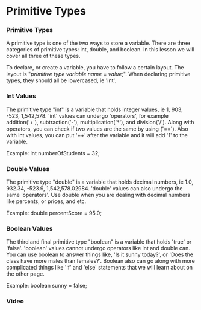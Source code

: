 # Primitive Types


### Primitive Types

A primitive type is one of the two ways to store a variable. There are three categories of primitive types: int, double, and boolean. In this lesson we will cover all three of these types. 

To declare, or create a variable, you have to follow a certain layout. The layout is "_primitive type_ _variable name_ = _value_;". When declaring primitive types, they should all be lowercased, ie 'int'.

### Int Values

The primitive type "int" is a variable that holds integer values, ie 1, 903, -523, 1,542,578. 'int' values can undergo 'operators', for example addition('+'), subtraction('-'), multiplication('*'), and division('/'). Along with operators, you can check if two values are the same by using ('=='). Also with int values, you can put '++' after the variable and it will add '1' to the variable.

Example: int numberOfStudents = 32;

### Double Values

The primitive type "double" is a variable that holds decimal numbers, ie 1.0, 932.34, -523.9, 1,542,578.02984. 'double' values can also undergo the same 'operators'. Use double when you are dealing with decimal numbers like percents, or prices, and etc.  

Example: double percentScore = 95.0; 

### Boolean Values

The third and final primitive type "boolean" is a variable that holds 'true' or 'false'. 'boolean' values cannot undergo operators like int and double can. You can use boolean to answer things like, 'Is it sunny today?', or 'Does the class have more males than females?'. Boolean also can go along with more complicated things like 'if' and 'else' statements that we will learn about on the other page.

Example: boolean sunny = false;


### Video
